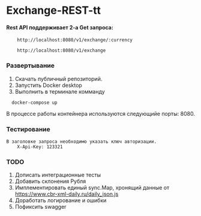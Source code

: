# Exchange-REST-tt

#### Rest API поддерживает 2-а Get запроса:
    
        http://localhost:8080/v1/exchange/:currency
    
        http://localhost:8080/v1/exchange
    

### Развертывание 
  1. Скачать публичный репозиторий.
  2. Запустить Docker desktop
  3. Выполнить в терминале комманду 
  ````
    docker-compose up
  ````
  В процессе работы контейнера используются следующийе порты: 8080. 

### Тестирование 
    В заголовке запроса необходимо указать ключ авторизации.
        X-Api-Key: 123321

### TODO 
  1. Дописать интеграционные тесты
  2. Добавить склонения Рубля
  3. Имплементировать единый sync.Map, хронящий данные от https://www.cbr-xml-daily.ru/daily_json.js
  4. Доработать логирование и ошибки  
  5. Пофиксить swagger